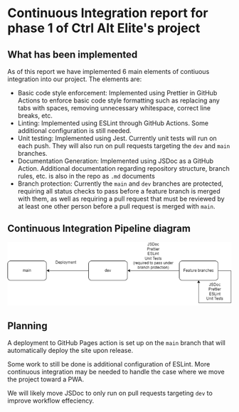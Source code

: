 # Continuous Integration report for phase 1 of Ctrl Alt Elite's project

## What has been implemented

As of this report we have implemented 6 main elements of contiuous integration into our project. The elements are:

- Basic code style enforcement:
  Implemented using Prettier in GitHub Actions to enforce basic code style formatting such as replacing any tabs with spaces, removing unnecessary whitespace, correct line breaks, etc.
- Linting:
  Implemented using ESLint through GitHub Actions. Some additional configuration is still needed.
- Unit testing:
  Implemented using Jest. Currently unit tests will run on each push. They will also run on pull requests targeting the `dev` and `main` branches.
- Documentation Generation:
  Implemented using JSDoc as a GitHub Action. Additional documentation regarding repository structure, branch rules, etc. is also in the repo as `.md` documents
- Branch protection:
  Currently the `main` and `dev` branches are protected, requiring all status checks to pass before a feature branch is merged with them, as well as requiring a pull request that must be reviewed by at least one other person before a pull request is merged with `main`.

## Continuous Integration Pipeline diagram

![phase1.drawio.png](./phase1.png)

## Planning

A deployment to GitHub Pages action is set up on the `main` branch that will automatically deploy the site upon release.

Some work to still be done is additional configuration of ESLint. More continuous integration may be needed to handle the case where we move the project toward a PWA.

We will likely move JSDoc to only run on pull requests targeting `dev` to improve workflow effeciency.
